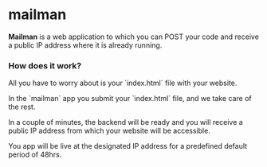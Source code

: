# mailman

**Mailman** is a web application to which you can POST your code and receive a public IP address where it is already running.

### How does it work?

<p>All you have to worry about is your `index.html` file with your website.</p>

<p>In the `mailman` app you submit your `index.html` file, and we take care of the rest.</p>

<p>In a couple of minutes, the backend will be ready and you will receive a public IP address from which your website will be accessible.</p>

<p>You app will be live at the designated IP address for a predefined default period of 48hrs.</p>
